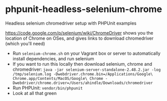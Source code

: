 # phpunit-headless-selenium-chrome
Headless selenium chromedriver setup with PHPUnit examples

https://code.google.com/p/selenium/wiki/ChromeDriver shows you the location of Chrome on OSes, and gives links to download chromedriver (which you'll need)

* Run `selenium-chrome.sh` on your Vagrant box or server to automatically install dependencies, and run selenium
* If you want to run this locally then download selenium, chrome and chromedriver: `java -jar selenium-server-standalone-2.48.2.jar -log /tmp/selenium.log -Dwebdriver.chrome.bin=/Applications/Google\ Chrome.app/Contents/MacOS/Google\ Chrome -Dwebdriver/chrome.driver=/Users/ahindle/Downloads/chromedriver`
* Run PHPUnit: `vendor/bin/phpunit`
* Look at all that green
